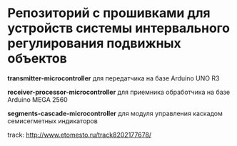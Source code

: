 # Репозиторий с прошивками для устройств системы интервального регулирования подвижных объектов
**transmitter-microcontroller** для передатчика на базе Arduino UNO R3

**receiver-processor-microcontroller** для приемника обработчика на базе Arduino MEGA 2560

**segments-cascade-microcontroller** для модуля управления каскадом семисегметных индикаторов

track: http://www.etomesto.ru/track8202177678/
